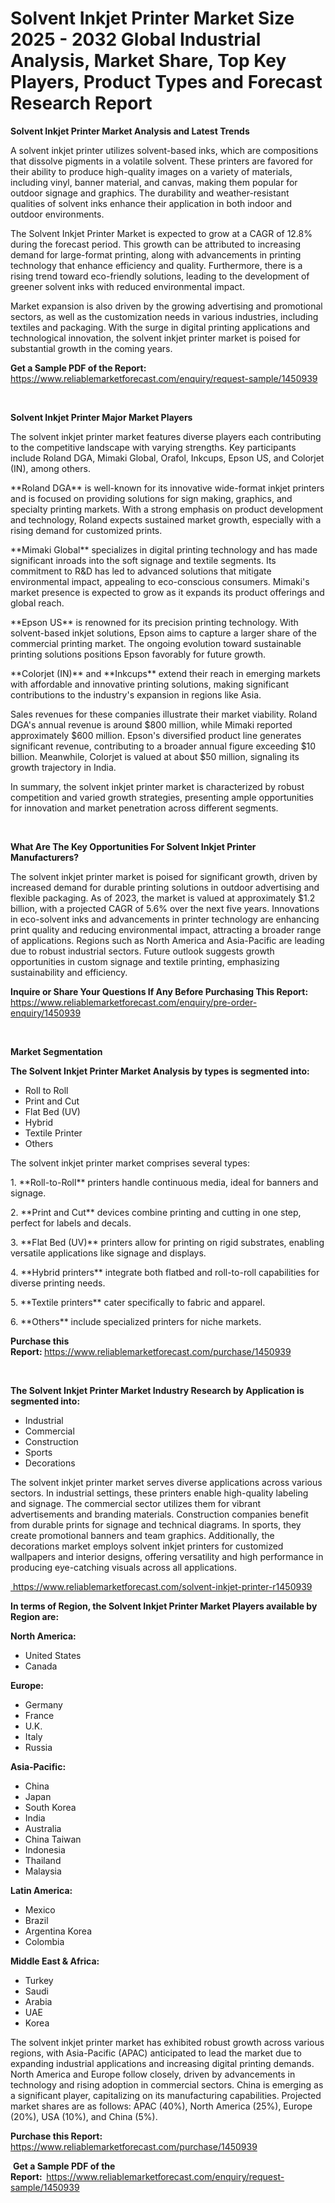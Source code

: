 <p><h1>Solvent Inkjet Printer Market Size 2025 - 2032 Global Industrial Analysis, Market Share, Top Key Players, Product Types and Forecast Research Report</h1></p><p><strong>Solvent Inkjet Printer Market Analysis and Latest Trends</strong></p>
<p><p>A solvent inkjet printer utilizes solvent-based inks, which are compositions that dissolve pigments in a volatile solvent. These printers are favored for their ability to produce high-quality images on a variety of materials, including vinyl, banner material, and canvas, making them popular for outdoor signage and graphics. The durability and weather-resistant qualities of solvent inks enhance their application in both indoor and outdoor environments.</p><p>The Solvent Inkjet Printer Market is expected to grow at a CAGR of 12.8% during the forecast period. This growth can be attributed to increasing demand for large-format printing, along with advancements in printing technology that enhance efficiency and quality. Furthermore, there is a rising trend toward eco-friendly solutions, leading to the development of greener solvent inks with reduced environmental impact.</p><p>Market expansion is also driven by the growing advertising and promotional sectors, as well as the customization needs in various industries, including textiles and packaging. With the surge in digital printing applications and technological innovation, the solvent inkjet printer market is poised for substantial growth in the coming years.</p></p>
<p><strong>Get a Sample PDF of the Report:&nbsp;</strong> <a href="https://www.reliablemarketforecast.com/enquiry/request-sample/1450939?utm_campaign=3536&utm_medium=2&utm_source=Github&utm_content=ia&utm_term=16042025&utm_id=solvent-inkjet-printer">https://www.reliablemarketforecast.com/enquiry/request-sample/1450939</a></p>
<p>&nbsp;</p>
<p><strong>Solvent Inkjet Printer Major Market Players</strong></p>
<p><p>The solvent inkjet printer market features diverse players each contributing to the competitive landscape with varying strengths. Key participants include Roland DGA, Mimaki Global, Orafol, Inkcups, Epson US, and Colorjet (IN), among others. </p><p>**Roland DGA** is well-known for its innovative wide-format inkjet printers and is focused on providing solutions for sign making, graphics, and specialty printing markets. With a strong emphasis on product development and technology, Roland expects sustained market growth, especially with a rising demand for customized prints.</p><p>**Mimaki Global** specializes in digital printing technology and has made significant inroads into the soft signage and textile segments. Its commitment to R&D has led to advanced solutions that mitigate environmental impact, appealing to eco-conscious consumers. Mimaki's market presence is expected to grow as it expands its product offerings and global reach.</p><p>**Epson US** is renowned for its precision printing technology. With solvent-based inkjet solutions, Epson aims to capture a larger share of the commercial printing market. The ongoing evolution toward sustainable printing solutions positions Epson favorably for future growth.</p><p>**Colorjet (IN)** and **Inkcups** extend their reach in emerging markets with affordable and innovative printing solutions, making significant contributions to the industry's expansion in regions like Asia.</p><p>Sales revenues for these companies illustrate their market viability. Roland DGA's annual revenue is around $800 million, while Mimaki reported approximately $600 million. Epson's diversified product line generates significant revenue, contributing to a broader annual figure exceeding $10 billion. Meanwhile, Colorjet is valued at about $50 million, signaling its growth trajectory in India.</p><p>In summary, the solvent inkjet printer market is characterized by robust competition and varied growth strategies, presenting ample opportunities for innovation and market penetration across different segments.</p></p>
<p>&nbsp;</p>
<p><strong>What Are The Key Opportunities For Solvent Inkjet Printer Manufacturers?</strong></p>
<p><p>The solvent inkjet printer market is poised for significant growth, driven by increased demand for durable printing solutions in outdoor advertising and flexible packaging. As of 2023, the market is valued at approximately $1.2 billion, with a projected CAGR of 5.6% over the next five years. Innovations in eco-solvent inks and advancements in printer technology are enhancing print quality and reducing environmental impact, attracting a broader range of applications. Regions such as North America and Asia-Pacific are leading due to robust industrial sectors. Future outlook suggests growth opportunities in custom signage and textile printing, emphasizing sustainability and efficiency.</p></p>
<p><strong>Inquire or Share Your Questions If Any Before Purchasing This Report:</strong> <a href="https://www.reliablemarketforecast.com/enquiry/pre-order-enquiry/1450939?utm_campaign=3536&utm_medium=2&utm_source=Github&utm_content=ia&utm_term=16042025&utm_id=solvent-inkjet-printer">https://www.reliablemarketforecast.com/enquiry/pre-order-enquiry/1450939</a></p>
<p>&nbsp;</p>
<p><strong>Market Segmentation</strong></p>
<p><strong>The Solvent Inkjet Printer Market Analysis by types is segmented into:</strong></p>
<p><ul><li>Roll to Roll</li><li>Print and Cut</li><li>Flat Bed (UV)</li><li>Hybrid</li><li>Textile Printer</li><li>Others</li></ul></p>
<p><p>The solvent inkjet printer market comprises several types: </p><p>1. **Roll-to-Roll** printers handle continuous media, ideal for banners and signage.</p><p>2. **Print and Cut** devices combine printing and cutting in one step, perfect for labels and decals.</p><p>3. **Flat Bed (UV)** printers allow for printing on rigid substrates, enabling versatile applications like signage and displays. </p><p>4. **Hybrid printers** integrate both flatbed and roll-to-roll capabilities for diverse printing needs. </p><p>5. **Textile printers** cater specifically to fabric and apparel. </p><p>6. **Others** include specialized printers for niche markets.</p></p>
<p><strong>Purchase this Report:&nbsp;</strong><a href="https://www.reliablemarketforecast.com/purchase/1450939?utm_campaign=3536&utm_medium=2&utm_source=Github&utm_content=ia&utm_term=16042025&utm_id=solvent-inkjet-printer">https://www.reliablemarketforecast.com/purchase/1450939</a></p>
<p>&nbsp;</p>
<p><strong>The Solvent Inkjet Printer Market Industry Research by Application is segmented into:</strong></p>
<p><ul><li>Industrial</li><li>Commercial</li><li>Construction</li><li>Sports</li><li>Decorations</li></ul></p>
<p><p>The solvent inkjet printer market serves diverse applications across various sectors. In industrial settings, these printers enable high-quality labeling and signage. The commercial sector utilizes them for vibrant advertisements and branding materials. Construction companies benefit from durable prints for signage and technical diagrams. In sports, they create promotional banners and team graphics. Additionally, the decorations market employs solvent inkjet printers for customized wallpapers and interior designs, offering versatility and high performance in producing eye-catching visuals across all applications.</p></p>
<p><a href="https://www.reliablemarketforecast.com/solvent-inkjet-printer-r1450939?utm_campaign=3536&utm_medium=2&utm_source=Github&utm_content=ia&utm_term=16042025&utm_id=solvent-inkjet-printer">&nbsp;https://www.reliablemarketforecast.com/solvent-inkjet-printer-r1450939</a></p>
<p><strong>In terms of Region, the Solvent Inkjet Printer Market Players available by Region are:</strong></p>
<p>
    <p> <strong> North America: </strong>
        <ul>
            <li>United States</li>
            <li>Canada</li>
        </ul>
        </p> 
    <p> <strong> Europe: </strong>
        <ul>
            <li>Germany</li>
            <li>France</li>
            <li>U.K.</li>
            <li>Italy</li>
            <li>Russia</li>
        </ul>
        </p> 
    <p> <strong> Asia-Pacific: </strong>
        <ul>
            <li>China</li>
            <li>Japan</li>
            <li>South Korea</li>
            <li>India</li>
            <li>Australia</li>
            <li>China Taiwan</li>
            <li>Indonesia</li>
            <li>Thailand</li>
            <li>Malaysia</li>
        </ul>
        </p> 
    <p> <strong> Latin America: </strong>
        <ul>
            <li>Mexico</li>
            <li>Brazil</li>
            <li>Argentina Korea</li>
            <li>Colombia</li>
        </ul>
        </p> 
    <p> <strong> Middle East & Africa: </strong>
        <ul>
            <li>Turkey</li>
            <li>Saudi</li>
            <li>Arabia</li>
            <li>UAE</li>
            <li>Korea</li>
        </ul>
    </p>
    </p>
<p><p>The solvent inkjet printer market has exhibited robust growth across various regions, with Asia-Pacific (APAC) anticipated to lead the market due to expanding industrial applications and increasing digital printing demands. North America and Europe follow closely, driven by advancements in technology and rising adoption in commercial sectors. China is emerging as a significant player, capitalizing on its manufacturing capabilities. Projected market shares are as follows: APAC (40%), North America (25%), Europe (20%), USA (10%), and China (5%).</p></p>
<p><strong>Purchase this Report: </strong><a href="https://www.reliablemarketforecast.com/purchase/1450939?utm_campaign=3536&utm_medium=2&utm_source=Github&utm_content=ia&utm_term=16042025&utm_id=solvent-inkjet-printer">https://www.reliablemarketforecast.com/purchase/1450939</a></p>
<p>&nbsp;<strong>Get a Sample PDF of the Report:&nbsp;&nbsp;</strong><a href="https://www.reliablemarketforecast.com/enquiry/request-sample/1450939?utm_campaign=3536&utm_medium=2&utm_source=Github&utm_content=ia&utm_term=16042025&utm_id=solvent-inkjet-printer">https://www.reliablemarketforecast.com/enquiry/request-sample/1450939</a></p>
<p><strong></strong></p>
<p><p></p><p></p><p></p></p>
